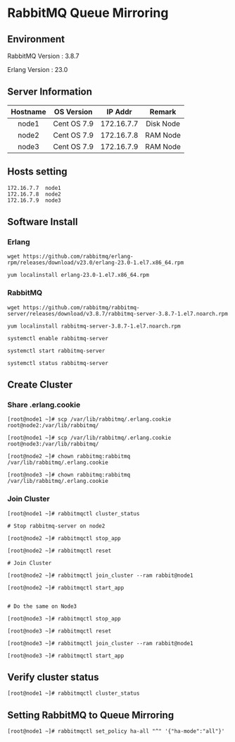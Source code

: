 # RabbitMQ Queue Mirroring

## Environment

RabbitMQ Version : 3.8.7

Erlang Version : 23.0

## Server Information

|   Hostname    |   OS Version  |   IP Addr   |     Remark     |
|:-------------:|:-------------:|:-----------:|:--------------:|
|   node1       |   Cent OS 7.9 | 172.16.7.7  |     Disk Node  |
|   node2       |   Cent OS 7.9 | 172.16.7.8  |     RAM Node   |
|   node3       |   Cent OS 7.9 | 172.16.7.9  |     RAM Node   |

## Hosts setting

```
172.16.7.7  node1
172.16.7.8  node2
172.16.7.9  node3
```

## Software Install

### Erlang
```
wget https://github.com/rabbitmq/erlang-rpm/releases/download/v23.0/erlang-23.0-1.el7.x86_64.rpm

yum localinstall erlang-23.0-1.el7.x86_64.rpm
```

### RabbitMQ

```
wget https://github.com/rabbitmq/rabbitmq-server/releases/download/v3.8.7/rabbitmq-server-3.8.7-1.el7.noarch.rpm

yum localinstall rabbitmq-server-3.8.7-1.el7.noarch.rpm

systemctl enable rabbitmq-server

systemctl start rabbitmq-server

systemctl status rabbitmq-server
```

## Create Cluster

### Share .erlang.cookie
```
[root@node1 ~]# scp /var/lib/rabbitmq/.erlang.cookie root@node2:/var/lib/rabbitmq/

[root@node1 ~]# scp /var/lib/rabbitmq/.erlang.cookie root@node3:/var/lib/rabbitmq/

[root@node2 ~]# chown rabbitmq:rabbitmq /var/lib/rabbitmq/.erlang.cookie

[root@node3 ~]# chown rabbitmq:rabbitmq /var/lib/rabbitmq/.erlang.cookie
```

### Join Cluster

```
[root@node1 ~]# rabbitmqctl cluster_status

# Stop rabbitmq-server on node2

[root@node2 ~]# rabbitmqctl stop_app

[root@node2 ~]# rabbitmqctl reset

# Join Cluster 

[root@node2 ~]# rabbitmqctl join_cluster --ram rabbit@node1

[root@node2 ~]# rabbitmqctl start_app


# Do the same on Node3

[root@node3 ~]# rabbitmqctl stop_app

[root@node3 ~]# rabbitmqctl reset

[root@node3 ~]# rabbitmqctl join_cluster --ram rabbit@node1

[root@node3 ~]# rabbitmqctl start_app

```

## Verify cluster status

```
[root@node1 ~]# rabbitmqctl cluster_status
```

## Setting RabbitMQ to Queue Mirroring

```
[root@node1 ~]# rabbitmqctl set_policy ha-all "^" '{"ha-mode":"all"}'
```